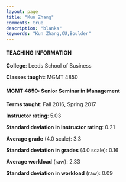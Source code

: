 ```yaml
---
layout: page
title: "Kun Zhang" 
comments: true
description: "blanks"
keywords: "Kun Zhang,CU,Boulder"
---
```

<head>
<script src="https://ajax.googleapis.com/ajax/libs/jquery/2.1.3/jquery.min.js"></script>
<script src="https://dl.dropboxusercontent.com/s/pc42nxpaw1ea4o9/highcharts.js?dl=0"></script>
<!-- <script src="../assets/js/highcharts.js"></script> -->
<style type="text/css">@font-face {
	font-family: "Bebas Neue";
	src: url(https://www.filehosting.org/file/details/544349/BebasNeue Regular.otf) format("opentype");
	}
	h1.Bebas { 
		font-family: "Bebas Neue", Verdana, Tahoma;
	}
</style>
</head>
	   
#### TEACHING INFORMATION

**College**: Leeds School of Business

**Classes taught**: MGMT 4850

#### MGMT 4850: Senior Seminar in Management

**Terms taught**: Fall 2016, Spring 2017

**Instructor rating**: 5.03

**Standard deviation in instructor rating**: 0.21

**Average grade** (4.0 scale): 3.3

**Standard deviation in grades** (4.0 scale): 0.16

**Average workload** (raw): 2.33

**Standard deviation in workload** (raw): 0.09

